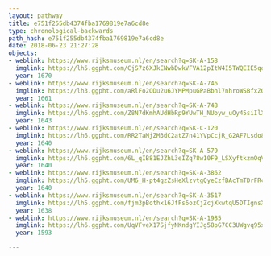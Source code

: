 ```yaml
---
layout: pathway
title: e751f255db4374fba1769819e7a6cd8e
type: chronological-backwards
path_hash: e751f255db4374fba1769819e7a6cd8e
date: 2018-06-23 21:27:28
objects:
- weblink: https://www.rijksmuseum.nl/en/search?q=SK-A-158
  imglink: https://lh5.ggpht.com/CjS7z6XJkENwbDwkVFVA12pItW4I5TWQEIE5qo2b4UWdiBXYt-0imCh6AMVWJKAeE3veqQV72fhHmxt6DpP2WApH5htb=s200
  year: 1670
- weblink: https://www.rijksmuseum.nl/en/search?q=SK-A-746
  imglink: https://lh3.ggpht.com/aRlFo2QDu2u6JYMPMpuGPaBbhl7nhroWSBfxZOqxQx7ot_j6QpCAZqqd5QKWvlmtoVTDrsRYrreLjLZjHSMNNQDfQqbC=s200
  year: 1661
- weblink: https://www.rijksmuseum.nl/en/search?q=SK-A-748
  imglink: https://lh6.ggpht.com/Z8N7dKmhAUdHbRp9YUwTH_NUoyw_uOy45siIlXGYw73ztF5ccsMnmX7GXBICLmXDhKg9bfdaR5C5ulLm_px3tE2L0tg=s200
  year: 1643
- weblink: https://www.rijksmuseum.nl/en/search?q=SK-C-120
  imglink: https://lh6.ggpht.com/RR2TaMjZM3dC2atZ7n41YVpCcjR_G2AF7Lsdo8gIyjQ-FVSQqBy_IoYTnWPVh6DoWemzMS8b5gNSzDq2oDEKqghdjJ8=s200
  year: 1640
- weblink: https://www.rijksmuseum.nl/en/search?q=SK-A-579
  imglink: https://lh6.ggpht.com/6L_qIB81EJZhL3eIZq78w10F9_LSXyftkzmOqVM6vvMzhbVI9Beum6K5uEM8hSD3zdgtSLAjlAZR9vEwqy81mlGEovox=s200
  year: 1640
- weblink: https://www.rijksmuseum.nl/en/search?q=SK-A-3862
  imglink: https://lh5.ggpht.com/UM6_H-pt4gzZsHeXlzvtgQyeCzfBAcTmTDrFRchd0W2Mlb18E553lscN85zwpMmDGqbSC23xGNAJ5Zr2mnX1SSCzEn4=s200
  year: 1640
- weblink: https://www.rijksmuseum.nl/en/search?q=SK-A-3517
  imglink: https://lh5.ggpht.com/fjm3pBothx16JfFs6ozCjZcjXkwtqU5DTIgnsX7TLBOXCuboCl3T1n8DFQXFnGtSDY0tbVrtOx7yGyRGYjAS-_6tbqc=s200
  year: 1638
- weblink: https://www.rijksmuseum.nl/en/search?q=SK-A-1985
  imglink: https://lh6.ggpht.com/UqVFveX17SjfyNKndgYIJg58pG7CC3UWgvq95xLCiNUQ8L6b6ZIZr6KU9C8JJTAguoFKH93-8VZlRhD8lFoCLAE1=s200
  year: 1593

---
```

